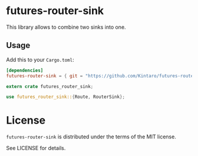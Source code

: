 # futures-router-sink

This library allows to combine two sinks into one.

## Usage 

Add this to your `Cargo.toml`:

```toml
[dependencies]
futures-router-sink = { git = "https://github.com/Kintaro/futures-router-sink.git" }
```

```rust
extern crate futures_router_sink;

use futures_router_sink::{Route, RouterSink};
```

# License

`futures-router-sink` is distributed under the terms of the MIT license.

See LICENSE for details.
